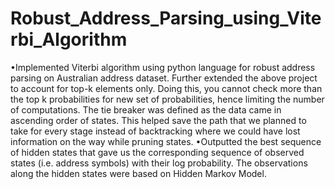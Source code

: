 # Robust_Address_Parsing_using_Viterbi_Algorithm
•Implemented Viterbi algorithm using python language for robust address parsing on Australian address dataset. Further extended the above project to account for top-k elements only. Doing this, you cannot check more than the top k probabilities for new set of probabilities, hence limiting the number of computations. The tie breaker was defined as the data came in ascending order of states. This helped save the path that we planned to take for every stage instead of backtracking where we could have lost information on the way while pruning states.  •Outputted the best sequence of hidden states that gave us the corresponding sequence of observed states (i.e. address symbols) with their log probability. The observations along the hidden states were based on Hidden Markov Model. 
